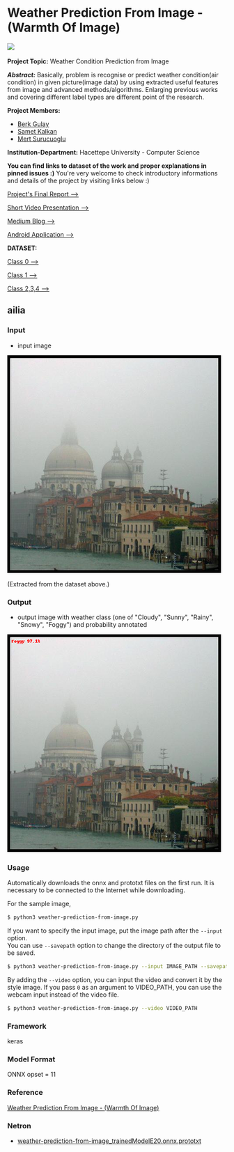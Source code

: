 # Weather Prediction From Image - (Warmth Of Image)


![](https://user-images.githubusercontent.com/20780894/35770726-967a4198-0931-11e8-93a2-c6b8cb826210.jpg)

**Project Topic:** Weather Condition Prediction from Image

**_Abstract:_** Basically, problem is recognise or predict weather condition(air condition) in given picture(image data) by using extracted useful features from image and advanced methods/algorithms. Enlarging previous works and covering different label types are different point of the research.


**Project Members:** 
- [Berk Gulay](https://www.linkedin.com/in/berk-gulay97/)
- [Samet Kalkan](https://www.linkedin.com/in/sametkalkan/)
- [Mert Surucuoglu](https://www.linkedin.com/in/mertsurucu/)

**Institution-Department:** Hacettepe University - Computer Science

**You can find links to dataset of the work and proper explanations in pinned issues :)**
You're very welcome to check introductory informations and details of the project by visiting links below :)

[Project's Final Report -->](https://drive.google.com/open?id=1HFyAUvnkS61Xat9cUBAhG-4hvwR1T8lb)

[Short Video Presentation -->](https://www.youtube.com/watch?v=TdzUGoS2F80&t=7s)

[Medium Blog -->](https://medium.com/warmthofimage)

[Android Application -->](https://play.google.com/store/apps/details?id=com.kalkan.weatherprediction)


**DATASET:**

[Class 0 -->](https://drive.google.com/open?id=1j9nLFoAA5xxC5DplQd-mgbysVsMcJEcz)

[Class 1 -->](https://drive.google.com/open?id=1KO0ryOH6j4pFYTJpSyGxL1iH1f84dNU7)

[Class 2,3,4 -->](https://drive.google.com/open?id=1MWLGbv82_aEZo3h84pQAMRHkvCvsWSkA)

## ailia
### Input
- input image

<img src="./data/img/3020580824.jpg">

(Extracted from the dataset above.)

### Output
- output image with weather class (one of "Cloudy", "Sunny", "Rainy", "Snowy", "Foggy") and probability annotated

<img src="./output.png">

### Usage
Automatically downloads the onnx and prototxt files on the first run.
It is necessary to be connected to the Internet while downloading.

For the sample image,
``` bash
$ python3 weather-prediction-from-image.py
```

If you want to specify the input image, put the image path after the `--input` option.  
You can use `--savepath` option to change the directory of the output file to be saved.
```bash
$ python3 weather-prediction-from-image.py --input IMAGE_PATH --savepath SAVE_IMAGE_PATH
```

By adding the `--video` option, you can input the video and convert it by the style image.
If you pass `0` as an argument to VIDEO_PATH, you can use the webcam input instead of the video file.
```bash
$ python3 weather-prediction-from-image.py --video VIDEO_PATH
```

### Framework
keras

### Model Format
ONNX opset = 11

### Reference

[Weather Prediction From Image - (Warmth Of Image)](https://github.com/berkgulay/weather-prediction-from-image)

### Netron
- [weather-prediction-from-image_trainedModelE20.onnx.prototxt](https://netron.app/?url=https://storage.googleapis.com/ailia-models/weather-prediction-from-image/weather-prediction-from-image_trainedModelE20.onnx.prototxt)
